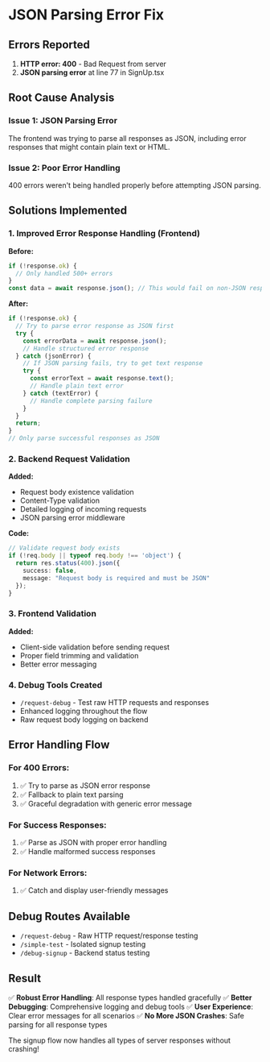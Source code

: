 # JSON Parsing Error Fix

## Errors Reported
1. **HTTP error: 400** - Bad Request from server
2. **JSON parsing error** at line 77 in SignUp.tsx

## Root Cause Analysis

### Issue 1: JSON Parsing Error
The frontend was trying to parse all responses as JSON, including error responses that might contain plain text or HTML.

### Issue 2: Poor Error Handling
400 errors weren't being handled properly before attempting JSON parsing.

## Solutions Implemented

### 1. Improved Error Response Handling (Frontend)

**Before:**
```typescript
if (!response.ok) {
  // Only handled 500+ errors
}
const data = await response.json(); // This would fail on non-JSON responses
```

**After:**
```typescript
if (!response.ok) {
  // Try to parse error response as JSON first
  try {
    const errorData = await response.json();
    // Handle structured error response
  } catch (jsonError) {
    // If JSON parsing fails, try to get text response
    try {
      const errorText = await response.text();
      // Handle plain text error
    } catch (textError) {
      // Handle complete parsing failure
    }
  }
  return;
}
// Only parse successful responses as JSON
```

### 2. Backend Request Validation

**Added:**
- Request body existence validation
- Content-Type validation
- Detailed logging of incoming requests
- JSON parsing error middleware

**Code:**
```typescript
// Validate request body exists
if (!req.body || typeof req.body !== 'object') {
  return res.status(400).json({
    success: false,
    message: "Request body is required and must be JSON"
  });
}
```

### 3. Frontend Validation

**Added:**
- Client-side validation before sending request
- Proper field trimming and validation
- Better error messaging

### 4. Debug Tools Created

- `/request-debug` - Test raw HTTP requests and responses
- Enhanced logging throughout the flow
- Raw request body logging on backend

## Error Handling Flow

### For 400 Errors:
1. ✅ Try to parse as JSON error response
2. ✅ Fallback to plain text parsing
3. ✅ Graceful degradation with generic error message

### For Success Responses:
1. ✅ Parse as JSON with proper error handling
2. ✅ Handle malformed success responses

### For Network Errors:
1. ✅ Catch and display user-friendly messages

## Debug Routes Available
- `/request-debug` - Raw HTTP request/response testing
- `/simple-test` - Isolated signup testing
- `/debug-signup` - Backend status testing

## Result
✅ **Robust Error Handling**: All response types handled gracefully
✅ **Better Debugging**: Comprehensive logging and debug tools
✅ **User Experience**: Clear error messages for all scenarios
✅ **No More JSON Crashes**: Safe parsing for all response types

The signup flow now handles all types of server responses without crashing!
